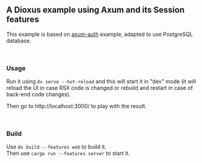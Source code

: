 ## A Dioxus example using Axum and its Session features

This example is based on [axum-auth](https://github.com/DioxusLabs/dioxus/tree/main/packages/fullstack/examples/axum-auth) example, adapted to use PostgreSQL database.

<br/>

### Usage

Run it using `dx serve --hot-reload` and this will start it in "dev" mode (it will reload the UI in case RSX code is changed or rebuild and restart in case of back-end code changes).

Then go to http://localhost:3000/ to play with the result.

<br/>

### Build

Use `dx build --features web` to build it.\
Then use `cargo run --features server` to start it.
